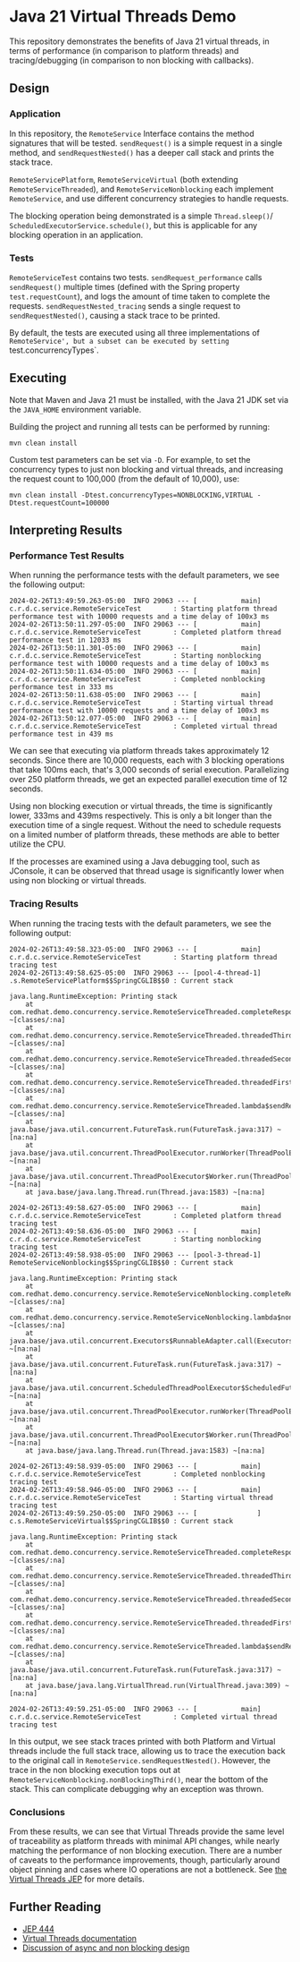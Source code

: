 # Java 21 Virtual Threads Demo

This repository demonstrates the benefits of Java 21 virtual threads, in terms 
of performance (in comparison to platform threads) and tracing/debugging (in 
comparison to non blocking with callbacks).

## Design

### Application

In this repository, the `RemoteService` Interface contains the method 
signatures that will be tested. `sendRequest()` is a simple request in a single
method, and `sendRequestNested()` has a deeper call stack and prints the stack
trace.

`RemoteServicePlatform`, `RemoteServiceVirtual` (both extending 
`RemoteServiceThreaded`), and `RemoteServiceNonblocking` each implement
`RemoteService`, and use different concurrency strategies to handle requests.

The blocking operation being demonstrated is a simple `Thread.sleep()`/
`ScheduledExecutorService.schedule()`, but this is applicable for any blocking
operation in an application.

### Tests

`RemoteServiceTest` contains two tests. `sendRequest_performance` calls 
`sendRequest()` multiple times (defined with the Spring property 
`test.requestCount`), and logs the amount of time taken to complete the 
requests. `sendRequestNested_tracing` sends a single request to 
`sendRequestNested()`, causing a stack trace to be printed.

By default, the tests are executed using all three implementations of 
`RemoteService', but a subset can be executed by setting 
`test.concurrencyTypes`. 

## Executing

Note that Maven and Java 21 must be installed, with the Java 21 JDK set via 
the `JAVA_HOME` environment variable.

Building the project and running all tests can be performed by running:

```
mvn clean install
```

Custom test parameters can be set via `-D`. For example, to set the 
concurrency types to just non blocking and virtual threads, and increasing 
the request count to 100,000 (from the default of 10,000), use:

```
mvn clean install -Dtest.concurrencyTypes=NONBLOCKING,VIRTUAL -Dtest.requestCount=100000
```

## Interpreting Results

### Performance Test Results

When running the performance tests with the default parameters, we see the 
following output:

```
2024-02-26T13:49:59.263-05:00  INFO 29063 --- [           main] c.r.d.c.service.RemoteServiceTest        : Starting platform thread performance test with 10000 requests and a time delay of 100x3 ms
2024-02-26T13:50:11.297-05:00  INFO 29063 --- [           main] c.r.d.c.service.RemoteServiceTest        : Completed platform thread performance test in 12033 ms
2024-02-26T13:50:11.301-05:00  INFO 29063 --- [           main] c.r.d.c.service.RemoteServiceTest        : Starting nonblocking performance test with 10000 requests and a time delay of 100x3 ms
2024-02-26T13:50:11.634-05:00  INFO 29063 --- [           main] c.r.d.c.service.RemoteServiceTest        : Completed nonblocking performance test in 333 ms
2024-02-26T13:50:11.638-05:00  INFO 29063 --- [           main] c.r.d.c.service.RemoteServiceTest        : Starting virtual thread performance test with 10000 requests and a time delay of 100x3 ms
2024-02-26T13:50:12.077-05:00  INFO 29063 --- [           main] c.r.d.c.service.RemoteServiceTest        : Completed virtual thread performance test in 439 ms
```

We can see that executing via platform threads takes approximately 12 seconds. 
Since there are 10,000 requests, each with 3 blocking operations that take 
100ms each, that's 3,000 seconds of serial execution. Parallelizing over 250 
platform threads, we get an expected parallel execution time of 12 seconds.

Using non blocking execution or virtual threads, the time is significantly 
lower, 333ms and 439ms respectively. This is only a bit longer than the 
execution time of a single request. Without the need to schedule requests on a 
limited number of platform threads, these methods are able to better utilize 
the CPU. 

If the processes are examined using a Java debugging tool, such as JConsole, 
it can be observed that thread usage is significantly lower when using non 
blocking or virtual threads.

### Tracing Results

When running the tracing tests with the default parameters, we see the 
following output:

```
2024-02-26T13:49:58.323-05:00  INFO 29063 --- [           main] c.r.d.c.service.RemoteServiceTest        : Starting platform thread tracing test
2024-02-26T13:49:58.625-05:00  INFO 29063 --- [pool-4-thread-1] .s.RemoteServicePlatform$$SpringCGLIB$$0 : Current stack

java.lang.RuntimeException: Printing stack
	at com.redhat.demo.concurrency.service.RemoteServiceThreaded.completeResponse(RemoteServiceThreaded.java:79) ~[classes/:na]
	at com.redhat.demo.concurrency.service.RemoteServiceThreaded.threadedThird(RemoteServiceThreaded.java:73) ~[classes/:na]
	at com.redhat.demo.concurrency.service.RemoteServiceThreaded.threadedSecond(RemoteServiceThreaded.java:67) ~[classes/:na]
	at com.redhat.demo.concurrency.service.RemoteServiceThreaded.threadedFirst(RemoteServiceThreaded.java:61) ~[classes/:na]
	at com.redhat.demo.concurrency.service.RemoteServiceThreaded.lambda$sendRequestNested$1(RemoteServiceThreaded.java:54) ~[classes/:na]
	at java.base/java.util.concurrent.FutureTask.run(FutureTask.java:317) ~[na:na]
	at java.base/java.util.concurrent.ThreadPoolExecutor.runWorker(ThreadPoolExecutor.java:1144) ~[na:na]
	at java.base/java.util.concurrent.ThreadPoolExecutor$Worker.run(ThreadPoolExecutor.java:642) ~[na:na]
	at java.base/java.lang.Thread.run(Thread.java:1583) ~[na:na]

2024-02-26T13:49:58.627-05:00  INFO 29063 --- [           main] c.r.d.c.service.RemoteServiceTest        : Completed platform thread tracing test
2024-02-26T13:49:58.636-05:00  INFO 29063 --- [           main] c.r.d.c.service.RemoteServiceTest        : Starting nonblocking tracing test
2024-02-26T13:49:58.938-05:00  INFO 29063 --- [pool-3-thread-1] RemoteServiceNonblocking$$SpringCGLIB$$0 : Current stack

java.lang.RuntimeException: Printing stack
	at com.redhat.demo.concurrency.service.RemoteServiceNonblocking.completeResponse(RemoteServiceNonblocking.java:86) ~[classes/:na]
	at com.redhat.demo.concurrency.service.RemoteServiceNonblocking.lambda$nonblockingThird$5(RemoteServiceNonblocking.java:80) ~[classes/:na]
	at java.base/java.util.concurrent.Executors$RunnableAdapter.call(Executors.java:572) ~[na:na]
	at java.base/java.util.concurrent.FutureTask.run(FutureTask.java:317) ~[na:na]
	at java.base/java.util.concurrent.ScheduledThreadPoolExecutor$ScheduledFutureTask.run(ScheduledThreadPoolExecutor.java:304) ~[na:na]
	at java.base/java.util.concurrent.ThreadPoolExecutor.runWorker(ThreadPoolExecutor.java:1144) ~[na:na]
	at java.base/java.util.concurrent.ThreadPoolExecutor$Worker.run(ThreadPoolExecutor.java:642) ~[na:na]
	at java.base/java.lang.Thread.run(Thread.java:1583) ~[na:na]

2024-02-26T13:49:58.939-05:00  INFO 29063 --- [           main] c.r.d.c.service.RemoteServiceTest        : Completed nonblocking tracing test
2024-02-26T13:49:58.946-05:00  INFO 29063 --- [           main] c.r.d.c.service.RemoteServiceTest        : Starting virtual thread tracing test
2024-02-26T13:49:59.250-05:00  INFO 29063 --- [               ] c.s.RemoteServiceVirtual$$SpringCGLIB$$0 : Current stack

java.lang.RuntimeException: Printing stack
	at com.redhat.demo.concurrency.service.RemoteServiceThreaded.completeResponse(RemoteServiceThreaded.java:79) ~[classes/:na]
	at com.redhat.demo.concurrency.service.RemoteServiceThreaded.threadedThird(RemoteServiceThreaded.java:73) ~[classes/:na]
	at com.redhat.demo.concurrency.service.RemoteServiceThreaded.threadedSecond(RemoteServiceThreaded.java:67) ~[classes/:na]
	at com.redhat.demo.concurrency.service.RemoteServiceThreaded.threadedFirst(RemoteServiceThreaded.java:61) ~[classes/:na]
	at com.redhat.demo.concurrency.service.RemoteServiceThreaded.lambda$sendRequestNested$1(RemoteServiceThreaded.java:54) ~[classes/:na]
	at java.base/java.util.concurrent.FutureTask.run(FutureTask.java:317) ~[na:na]
	at java.base/java.lang.VirtualThread.run(VirtualThread.java:309) ~[na:na]

2024-02-26T13:49:59.251-05:00  INFO 29063 --- [           main] c.r.d.c.service.RemoteServiceTest        : Completed virtual thread tracing test
```

In this output, we see stack traces printed with both Platform and Virtual 
threads include the full stack trace, allowing us to trace the execution back 
to the original call in `RemoteService.sendRequestNested()`. However, the 
trace in the non blocking execution tops out at 
`RemoteServiceNonblocking.nonBlockingThird()`, near the bottom of the stack. 
This can complicate debugging why an exception was thrown.

### Conclusions

From these results, we can see that Virtual Threads provide the same level of 
traceability as platform threads with minimal API changes, while nearly 
matching the performance of non blocking execution. There are a number of 
caveats to the performance improvements, though, particularly around object 
pinning and cases where IO operations are not a bottleneck. See 
[the Virtual Threads JEP](https://openjdk.org/jeps/444) for more details.

## Further Reading

- [JEP 444](https://openjdk.org/jeps/444)
- [Virtual Threads documentation](https://docs.oracle.com/en/java/javase/21/core/virtual-threads.html)
- [Discussion of async and non blocking design](https://www.alibabacloud.com/blog/how-java-is-used-for-asynchronous-non-blocking-programming_597808)
